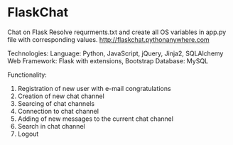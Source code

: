 FlaskChat
=========

Chat on Flask
Resolve requrments.txt and create all OS variables in app.py file with corresponding values.
http://flaskchat.pythonanywhere.com

Technologies:
Language: Python, JavaScript, jQuery, Jinja2, SQLAlchemy
Web Framework: Flask with extensions, Bootstrap
Database: MySQL

Functionality:
1. Registration of new user with e-mail congratulations
2. Creation of new chat channel
3. Searcing of chat channels
4. Connection to chat channel
5. Adding of new messages to the current chat channel
6. Search in chat channel
7. Logout
